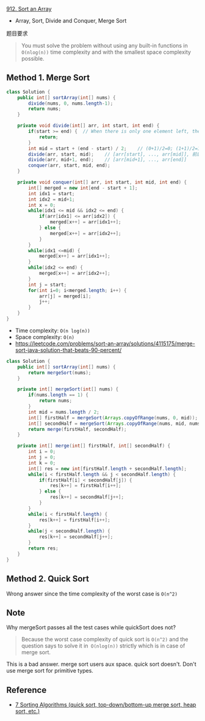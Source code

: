 [912. Sort an Array](https://leetcode.com/problems/sort-an-array/)

* Array, Sort, Divide and Conquer, Merge Sort

题目要求
> You must solve the problem without using any built-in functions in `O(nlog(n))` time complexity and with the smallest space complexity possible.

## Method 1. Merge Sort
```java
class Solution {
    public int[] sortArray(int[] nums) {
        divide(nums, 0, nums.length-1);
        return nums;
    }

    private void divide(int[] arr, int start, int end) {
        if(start >= end) {  // When there is only one element left, then directly return
            return;
        }
        int mid = start + (end - start) / 2;    // (0+1)/2=0; (1+1)/2=1
        divide(arr, start, mid);    // [arr[start], ..., arr[mid]], 前后都是闭合
        divide(arr, mid+1, end);    // [arr[mid+1], ..., arr[end]]
        conquer(arr, start, mid, end);
    }

    private void conquer(int[] arr, int start, int mid, int end) {
        int[] merged = new int[end - start + 1];
        int idx1 = start;
        int idx2 = mid+1;
        int x = 0;
        while(idx1 <= mid && idx2 <= end) {
            if(arr[idx1] <= arr[idx2]) {
                merged[x++] = arr[idx1++];
            } else {
                merged[x++] = arr[idx2++];
            }
        }
        while(idx1 <=mid) {
            merged[x++] = arr[idx1++];
        }
        while(idx2 <= end) {
            merged[x++] = arr[idx2++];
        }
        int j = start;
        for(int i=0; i<merged.length; i++) {
            arr[j] = merged[i];
            j++;
        }
    }
}
```
* Time complexity: `O(n log(n))`
* Space complexity: `O(n)`
* https://leetcode.com/problems/sort-an-array/solutions/4115175/merge-sort-java-solution-that-beats-90-percent/


```java
class Solution {
    public int[] sortArray(int[] nums) {
        return mergeSort(nums);
    }

    private int[] mergeSort(int[] nums) {
        if(nums.length == 1) {
            return nums;
        }
        int mid = nums.length / 2;
        int[] firstHalf = mergeSort(Arrays.copyOfRange(nums, 0, mid));
        int[] secondHalf = mergeSort(Arrays.copyOfRange(nums, mid, nums.length));
        return merge(firstHalf, secondHalf);
    }

    private int[] merge(int[] firstHalf, int[] secondHalf) {
        int i = 0;
        int j = 0;
        int k = 0;
        int[] res = new int[firstHalf.length + secondHalf.length];
        while(i < firstHalf.length && j < secondHalf.length) {
            if(firstHalf[i] < secondHalf[j]) {
                res[k++] = firstHalf[i++];
            } else {
                res[k++] = secondHalf[j++];
            }
        }
        while(i < firstHalf.length) {
            res[k++] = firstHalf[i++];
        }
        while(j < secondHalf.length) {
            res[k++] = secondHalf[j++];
        }
        return res;
    }
}
```


## Method 2. Quick Sort 
Wrong answer since the time complexity of the worst case is `O(n^2)`


## Note
Why mergeSort passes all the test cases while quickSort does not?
> Because the worst case complexity of quick sort is `O(n^2)` and the question says to solve it in` O(nlog(n))` strictly which is in case of merge sort.


This is a bad answer. merge sort users aux space. quick sort doesn't. Don't use merge sort for primitive types.

## Reference
* [7 Sorting Algorithms (quick sort, top-down/bottom-up merge sort, heap sort, etc.)](https://leetcode.com/problems/sort-an-array/solutions/492042/7-sorting-algorithms-quick-sort-top-down-bottom-up-merge-sort-heap-sort-etc/)